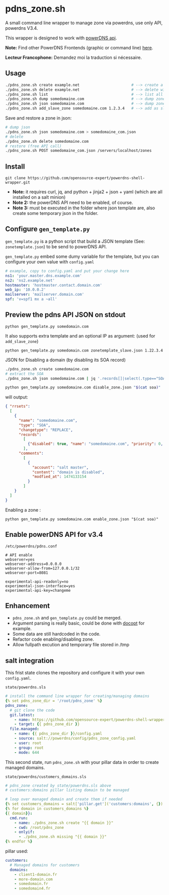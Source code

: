 # pdns_zone.sh

A small command line wrapper to manage zone via powerdns, use only API, powerdns V3.4.

This wrapper is designed to work with [powerDNS api](https://doc.powerdns.com/3/httpapi/README/).

**Note:** Find other PowerDNS Frontends (graphic or command line) [here](https://github.com/PowerDNS/pdns/wiki/WebFrontends).

**Lecteur Francophone:** Demandez moi la traduction si nécessaire.

## Usage

~~~bash
./pdns_zone.sh create example.net                       # --> create a new zone from template
./pdns_zone.sh delete example.net                       # --> delete without confirm
./pdns_zone.sh list                                     # --> list all zones
./pdns_zone.sh dump somedomaine.com                     # --> dump zone in bind format
./pdns_zone.sh json somedomaine.com                     # --> dump zone in json format
./pdns_zone.sh add_slave_zone somedomaine.com 1.2.3.4   # --> add as slave of master_ip
~~~

Save and restore a zone in json:

~~~bash
# dump json
./pdns_zone.sh json somedomaine.com > somedomaine_com.json
# delete
./pdns_zone.sh delete somedomaine.com
# restore (free API call)
./pdns_zone.sh POST somedomaine_com.json /servers/localhost/zones
~~~

## Install

~~~
git clone https://github.com/opensource-expert/powerdns-shell-wrapper.git
~~~

* **Note:** it requires curl, jq, and python + jinja2 + json + yaml (which are all installed on a salt minion)
* **Note 2:** the powerDNS API need to be enabled, of course.
* **Note 3:** must be executed in the folder where json template are, also create some temporary json in the folder.

## Configure `gen_template.py`

`gen_template.py` is a python script that build a JSON template (See: `zonetemplate.json`) to be send to powerDNS API.

`gen_template.py` embed some dumy variable for the template, but you can configure your own value with `config.yaml`

~~~yaml
# example, copy to config.yaml and put your change here
ns1: 'your.master.dns.example.com'
ns2: 'ns2.example.net'
hostmaster: 'hostmaster.contact.domain.com'
web_ip: '10.0.0.2'
mailserver: 'mailserver.domain.com'
spf: 'v=spf1 mx a ~all'
~~~

## Preview the pdns API JSON on stdout

~~~
python gen_template.py somedomain.com
~~~

It also supports extra template and an optional IP as argument: (used for `add_slave_zone`)

~~~
python gen_template.py somedomain.com zonetemplate_slave.json 1.22.3.4
~~~

JSON for Disabling a domain (by disabling its SOA record)

~~~bash
./pdns_zone.sh create somedomaine.com
# extract the SOA
./pdns_zone.sh json somedomaine.com | jq '.records[]|select(.type=="SOA")' > soa

python gen_template.py somedomaine.com disable_zone.json "$(cat soa)"
~~~

will output:
~~~json
{ "rrsets":
  [
    {
      "name": "somedomaine.com",
      "type": "SOA",
      "changetype": "REPLACE",
      "records":
        [
          {"disabled": true, "name": "somedomaine.com", "priority": 0, "ttl": 86400, "content": "ns2.example.net. hostmaster.example.net. 1 1800 900 604800 86400", "type": "SOA"}
        ],
      "comments":
        [
          {
            "account": "salt master",
            "content": "domain is disabled",
            "modfied_at": 1474133154
          }
        ]
    }
  ]
}
~~~

Enabling a zone :
~~~
python gen_template.py somedomaine.com enable_zone.json "$(cat soa)"
~~~


## Enable powerDNS API for v3.4

`/etc/powerdns/pdns.conf`

~~~
# API enable
webserver=yes
webserver-address=0.0.0.0
webserver-allow-from=127.0.0.1/32
webserver-port=8081

experimental-api-readonly=no
experimental-json-interface=yes
experimental-api-key=changeme
~~~

## Enhancement

* `pdns_zone.sh` and `gen_template.py` could be merged.
* Argument parsing is really basic, could be done with [docopt](https://github.com/docopt) for example.
* Some data are still hardcoded in the code.
* Refactor code enabling/disabling zone.
* Allow fullpath excution and temporary file stored in /tmp


## salt integration

This frist state clones the repository and configure it with your own `config.yaml`.


`state/powerdns.sls`

~~~yaml
# install the command line wrapper for creating/managing domains
{% set pdns_zone_dir = '/root/pdns_zone' %}
pdns_zone:
  # git clone the code
  git.latest:
    - name: https://github.com/opensource-expert/powerdns-shell-wrapper.git
    - target: {{ pdns_zone_dir }}
  file.managed:
    - name: {{ pdns_zone_dir }}/config.yaml
    - source: salt://powerdns/config/pdns_zone_config.yaml
    - user: root
    - group: root
    - mode: 644
~~~

This second state, run `pdns_zone.sh` with your pillar data in order to create managed domains.

`state/powerdns/customers_domains.sls`
~~~yaml
# pdns_zone created by state/powerdns.sls above
# customers:domains pillar listing domain to be managed

# loop over managed domain and create them if needed
{% set customers_domains = salt['pillar.get']('customers:domains', {}) -%}
{% for domain in customers_domains %}
{{ domain}}:
  cmd.run:
    - name: ./pdns_zone.sh create "{{ domain }}"
    - cwd: /root/pdns_zone
    - onlyif:
      - ./pdns_zone.sh missing "{{ domain }}"
{% endfor %}
~~~

pillar used:

~~~yaml
customers:
  # Managed domains for customers
  domains:
    - client1-domain.fr
    - more-domain.com
    - somedomain.fr
    - somedomain4.fr
~~~

